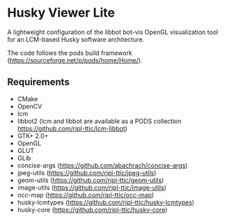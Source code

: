 # Husky Viewer Lite

A lightweight configuration of the libbot bot-vis OpenGL visualization tool for an LCM-based Husky software architecture.

The code follows the pods build framework (https://sourceforge.net/p/pods/home/Home/).

## Requirements

* CMake
* OpenCV
* lcm
* libbot2 (lcm and libbot are available as a PODS collection https://github.com/ripl-ttic/lcm-libbot)
* GTK+ 2.0+
* OpenGL
* GLUT
* GLib
* concise-args (https://github.com/abachrach/concise-args)
* jpeg-utils (https://github.com/ripl-ttic/jpeg-utils)
* geom-utils (https://github.com/ripl-ttic/geom-utils)
* image-utils (https://github.com/ripl-ttic/image-utils)
* occ-map (https://github.com/ripl-ttic/occ-map)
* husky-lcmtypes (https://github.com/ripl-ttic/husky-lcmtypes)
* husky-core (https://github.com/ripl-ttic/husky-core)
